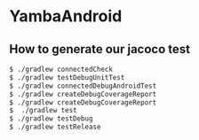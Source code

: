 # YambaAndroid

## How to generate our jacoco test
```bash
$ ./gradlew connectedCheck
$ ./gradlew testDebugUnitTest
$ ./gradlew connectedDebugAndroidTest
$ ./gradlew createDebugCoverageReport
$ ./gradlew createDebugCoverageReport
$  ./gradlew test
$ ./gradlew testDebug
$ ./gradlew testRelease
```
